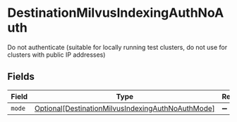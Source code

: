 # DestinationMilvusIndexingAuthNoAuth

Do not authenticate (suitable for locally running test clusters, do not use for clusters with public IP addresses)


## Fields

| Field                                                                                                               | Type                                                                                                                | Required                                                                                                            | Description                                                                                                         |
| ------------------------------------------------------------------------------------------------------------------- | ------------------------------------------------------------------------------------------------------------------- | ------------------------------------------------------------------------------------------------------------------- | ------------------------------------------------------------------------------------------------------------------- |
| `mode`                                                                                                              | [Optional[DestinationMilvusIndexingAuthNoAuthMode]](../../models/shared/destinationmilvusindexingauthnoauthmode.md) | :heavy_minus_sign:                                                                                                  | N/A                                                                                                                 |